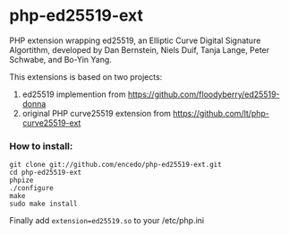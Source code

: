 # php-ed25519-ext
PHP extension wrapping ed25519, an Elliptic Curve Digital Signature Algortithm, developed by Dan Bernstein, Niels Duif, Tanja Lange, Peter Schwabe, and Bo-Yin Yang.

This extensions is based on two projects:
1. ed25519 implemention from https://github.com/floodyberry/ed25519-donna
2. original PHP curve25519 extension from https://github.com/lt/php-curve25519-ext
 
### How to install:

```
git clone git://github.com/encedo/php-ed25519-ext.git
cd php-ed25519-ext
phpize
./configure
make
sudo make install
```
Finally add `extension=ed25519.so` to your /etc/php.ini
